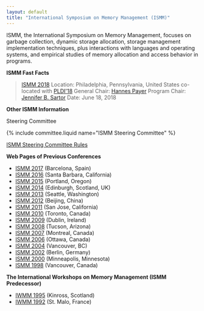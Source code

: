 ```yaml
---
layout: default
title: "International Symposium on Memory Management (ISMM)"
---
```

ISMM, the International Symposium on Memory Management, focuses on
garbage collection, dynamic storage allocation, storage management
implementation techniques, plus interactions with languages and
operating systems, and empirical studies of memory allocation and
access behavior in programs.   

**ISMM Fast Facts**  

> [ISMM 2018](http://conf.researchr.org/home/ismm-2018)
> Location: Philadelphia, Pennsylvania, United States co-located with [PLDI'18](http://conf.researchr.org/home/pldi-2018)
> General Chair: [Hannes Payer](https://research.google.com/pubs/HannesPayer.html)
> Program Chair: [Jennifer B. Sartor](https://users.elis.ugent.be/~jsartor)
> Date: June 18, 2018

**Other ISMM Information**  

Steering Committee

{% include committee.liquid name="ISMM Steering Committee" %}

[ISMM Steering Committee Rules](http://www.cs.kent.ac.uk/people/staff/rej/ismm/scrules.html)

**Web Pages of Previous Conferences**  

- [ISMM 2017](http://conf.researchr.org/home/ismm-2017) (Barcelona, Spain)
- [ISMM 2016](http://conf.researchr.org/home/ismm-2016) (Santa Barbara, California)
- [ISMM 2015](http://conf.researchr.org/home/ismm-2015) (Portland, Oregon)
- [ISMM 2014](http://ismm2014.cs.tufts.edu) (Edinburgh, Scotland, UK)
- [ISMM 2013](http://www.cs.technion.ac.il/~erez/ismm13) (Seattle, Washington)
- [ISMM 2012](http://ismm12.cs.purdue.edu) (Beijing, China)
- [ISMM 2011](http://www.hpl.hp.com/personal/Hans_Boehm/ismm11) (San Jose, California)
- [ISMM 2010](http://www.cs.purdue.edu/ISMM10) (Toronto, Canada)
- [ISMM 2009](http://sysrun.haifa.il.ibm.com/hrl/ISMM2009) (Dublin, Ireland)
- [ISMM 2008](http://www.cs.kent.ac.uk/people/staff/rej/ismm2008) (Tucson, Arizona)
- [ISMM 2007](http://www.eecs.harvard.edu/~greg/ismm07) (Montreal, Canada)
- [ISMM 2006](http://www.cs.technion.ac.il/~erez/ismm06) (Ottawa, Canada)
- [ISMM 2004](http://www.research.ibm.com/ismm04) (Vancouver, BC)
- [ISMM 2002](http://www.hpl.hp.com/personal/Hans_Boehm/ismm) (Berlin, Germany)
- [ISMM 2000](http://www.cs.kent.ac.uk/events/conf/2000/ismm2000) (Minneapolis, Minnesota)   
- [ISMM 1998](http://www.sfu.ca/~burton/ismm98.html) (Vancouver, Canada)

**The International Workshops on Memory Management (ISMM Predecessor)**  

- [IWMM 1995](http://www.informatik.uni-trier.de/~ley/db/conf/iwmm/iwmm95.html) (Kinross, Scotland)
- [IWMM 1992](http://www.informatik.uni-trier.de/~ley/db/conf/iwmm/iwmm92.html) (St. Malo, France)
